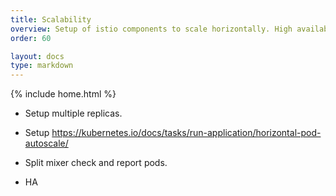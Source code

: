 ```yaml
---
title: Scalability
overview: Setup of istio components to scale horizontally. High availability.
order: 60

layout: docs
type: markdown
---
```

{% include home.html %}

* Setup multiple replicas.

* Setup https://kubernetes.io/docs/tasks/run-application/horizontal-pod-autoscale/

* Split mixer check and report pods.

* HA

